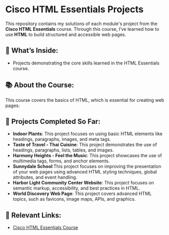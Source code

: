 # Cisco HTML Essentials Projects

This repository contains my solutions of each module's project from the **Cisco HTML Essentials** course. Through this course, I’ve learned how to use **HTML** to build structured and accessible web pages.

## 📂 What’s Inside:
- Projects demonstrating the core skills learned in the HTML Essentials course.

## 📚 About the Course:
This course covers the basics of HTML, which is essential for creating web pages:

## 📝 Projects Completed So Far:
- **Indoor Plants**: This project focuses on using basic HTML elements like headings, paragraphs, images, and meta tags.
- **Taste of Travel - Thai Cuisine**: This project demonstrates the use of headings, paragraphs, lists, tables, and images.
- **Harmony Heights - Feel the Music**: This project showcases the use of multimedia tags, forms, and anchor elements.
- **Sunnydale School**:This project focuses on improving the presentation of your web pages using advanced HTML styling techniques, global attributes, and event handling.
- **Harbor Light Community Center Website**: This project focuses on semantic markup, accessibility, and best practices in HTML.
- **World Discovery Web Page**: This project covers advanced HTML topics, such as favicons, image maps, APIs, and graphics.

## 🔗 Relevant Links:
- [Cisco HTML Essentials Course](https://www.netacad.com/courses/html-essentials?courseLang=en-US)
